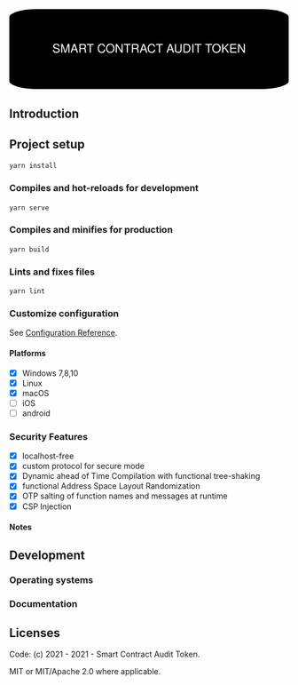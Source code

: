 <img src="doc/github/banner.png" alt="Scat" style="border-radius: 10%;" />

## Introduction

## Project setup
```
yarn install
```

### Compiles and hot-reloads for development
```
yarn serve
```

### Compiles and minifies for production
```
yarn build
```

### Lints and fixes files
```
yarn lint
```

### Customize configuration
See [Configuration Reference](https://cli.vuejs.org/config/).

#### Platforms
- [x] Windows 7,8,10
- [x] Linux
- [x] macOS
- [ ] iOS
- [ ] android

### Security Features
- [x] localhost-free
- [x] custom protocol for secure mode
- [x] Dynamic ahead of Time Compilation with functional tree-shaking
- [x] functional Address Space Layout Randomization
- [x] OTP salting of function names and messages at runtime
- [x] CSP Injection

#### Notes

## Development

### Operating systems

### Documentation

## Licenses
Code: (c) 2021 - 2021 - Smart Contract Audit Token.

MIT or MIT/Apache 2.0 where applicable.

